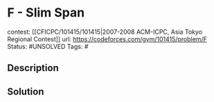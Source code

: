 # F - Slim Span

contest: [[CFICPC/101415/101415|2007-2008 ACM-ICPC, Asia Tokyo Regional Contest]]
url: https://codeforces.com/gym/101415/problem/F
Status: #UNSOLVED
Tags: #

## Description

## Solution


